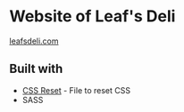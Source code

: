 # Website of Leaf's Deli
[leafsdeli.com](https://leafsdeli.com/)

## Built with
* [CSS Reset](https://cssreset.com/) - File to reset CSS
* SASS
